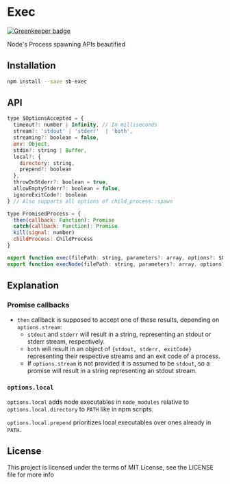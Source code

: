 # Exec

[![Greenkeeper badge](https://badges.greenkeeper.io/steelbrain/exec.svg)](https://greenkeeper.io/)

Node's Process spawning APIs beautified

## Installation

```sh
npm install --save sb-exec
```

## API

```js
type $OptionsAccepted = {
  timeout?: number | Infinity, // In milliseconds
  stream?: 'stdout' | 'stderr'  | 'both',
  streaming?: boolean = false,
  env: Object,
  stdin?: string | Buffer,
  local?: {
    directory: string,
    prepend?: boolean
  },
  throwOnStderr?: boolean = true,
  allowEmptyStderr?: boolean = false,
  ignoreExitCode?: boolean
} // Also supports all options of child_process::spawn

type PromisedProcess = {
  then(callback: Function): Promise
  catch(callback: Function): Promise
  kill(signal: number)
  childProcess: ChildProcess
}

export function exec(filePath: string, parameters?: array, options?: $OptionsAccepted): PromisedProcess
export function execNode(filePath: string, parameters?: array, options?: $OptionsAccepted): PromisedProcess
```

## Explanation

### Promise callbacks

* `then` callback is supposed to accept one of these results, depending on `options.stream`:
  * `stdout` and `stderr` will result in a string, representing an stdout or stderr stream, respectively.
  * `both` will result in an object of `{stdout, stderr, exitCode}` representing their respective streams and an exit code of a process.
  * If `options.stream` is not provided it is assumed to be `stdout`, so a promise will result in a string representing an stdout stream.

### `options.local`

`options.local` adds node executables in `node_modules` relative to
`options.local.directory` to `PATH` like in npm scripts.

`options.local.prepend` prioritizes local executables over ones already in `PATH`.

## License

This project is licensed under the terms of MIT License, see the LICENSE file
for more info
